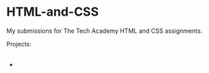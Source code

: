 # HTML-and-CSS
My submissions for The Tech Academy HTML and CSS assignments.

Projects:
 <br> 
 <br>
 <ul>
  <li><a src="Dungeon and Dragons</li>
